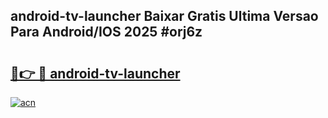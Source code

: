 ## android-tv-launcher Baixar Gratis Ultima Versao Para Android/IOS 2025 #orj6z

# <h2><a href="https://ainizakaria.my?title=android-tv-launcher&ref=20M">🔗👉 🔴 android-tv-launcher</a></h2>

[![acn](https://github.com/user-attachments/assets/0f9c940e-d8b0-45ae-aac7-cd30a18b3e1c)](https://ainizakaria.my?title=android-tv-launcher&ref=20M)

